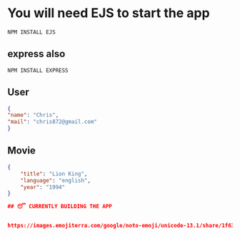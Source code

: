 
# You will need EJS to start the app

```
NPM INSTALL EJS

```
## express also
``` NPM INSTALL EXPRESS ```

## User

```Json
{
"name": "Chris",
"mail": "chris872@gmail.com"
}
```

## Movie

```Json
{
    "title": "Lion King",
    "language": "english",
    "year": "1994"
}

## 😴 CURRENTLY BUILDING THE APP


https://images.emojiterra.com/google/noto-emoji/unicode-13.1/share/1f634.jpg![image](https://user-images.githubusercontent.com/98028687/224133817-be27d918-d480-4375-acd5-43c4dc6a0d8d.png)

